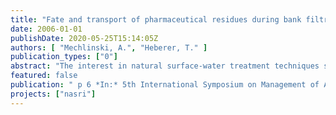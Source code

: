 ```yaml
---
title: "Fate and transport of pharmaceutical residues during bank filtration"
date: 2006-01-01
publishDate: 2020-05-25T15:14:05Z
authors: [ "Mechlinski, A.", "Heberer, T." ]
publication_types: ["0"]
abstract: "The interest in natural surface-water treatment techniques such as bank filtration and artificial ground water replenishment has increased with the growing worldwide need for clean drinking water. After detecting a number of pharmaceutical residues in groundwater samples from a bank filtration site in Berlin, Germany, the research on these compounds has focused on investigating their transport behavior during the infiltration process. In the studies presented in this paper, the fate of six pharmaceutical residues detected at concentrations up to the µg/L-level in Berlin’s surface waters was investigated. During bank filtration, the analgesic drugs diclofenac and propyphenazone, the antiepileptic drugs carbamazepine and primidone and the drug metabolites clofibric acid and 1-acetyl-1-methyl-2-dimethyl-oxamoyl-2-phenylhydrazide (AMDOPH) were found to leach from the surface water into the groundwater aquifers. They also occur at low ng/Lconcentrations in the receiving water-supply wells. Other compounds namely the antiphlogistic drug indometacine and the blood regulating drug bezafibrate which are also detected at concentrations up 100 ng/L in the surface water are efficiently removed by bank filtration. Thus, they have not been detected downstream of the first two monitoring wells. In conclusion, bank filtration was found to decrease the concentrations of some drug residues (e.g. of diclofenac, carbamazepine) or even to remove selected compounds (e.g. bezafibrate, indometacine). However, a complete removal of all potential pharmaceutical residues by bank filtration cannot be guaranteed."
featured: false
publication: " p 6 *In:* 5th International Symposium on Management of Aquifer Recharge / IHP-VI, Series on Groundwater. Berlin. 11. - 16.6.2005"
projects: ["nasri"]
---
```


